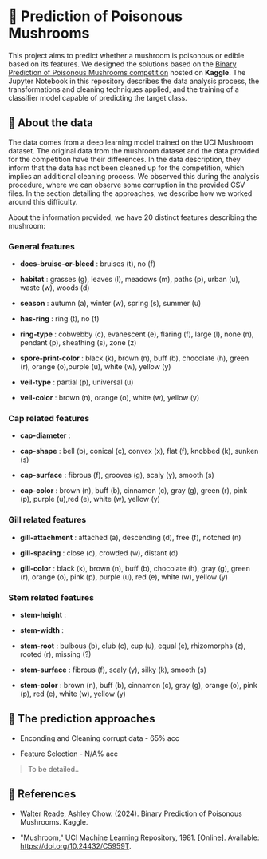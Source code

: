 # **🍄 Prediction of Poisonous Mushrooms**

This project aims to predict whether a mushroom is poisonous or edible based on its features. We designed the solutions based on the [Binary Prediction of Poisonous Mushrooms competition](https://www.kaggle.com/competitions/playground-series-s4e8) hosted on **Kaggle**. The Jupyter Notebook in this repository describes the data analysis process, the transformations and cleaning techniques applied, and the training of a classifier model capable of predicting the target class.

## 📂 About the data

The data comes from a deep learning model trained on the UCI Mushroom dataset. The original data from the mushroom dataset and the data provided for the competition have their differences. In the data description, they inform that the data has not been cleaned up for the competition, which implies an additional cleaning process. We observed this during the analysis procedure, where we can observe some corruption in the provided CSV files. In the section detailing the approaches, we describe how we worked around this difficulty.

About the information provided, we have 20 distinct features describing the mushroom:

### General features
- **does-bruise-or-bleed** : bruises (t), no (f)

- **habitat** : grasses (g), leaves (l), meadows (m), paths (p), urban (u), waste (w), woods (d)

- **season** : autumn (a), winter (w), spring (s), summer (u)

- **has-ring** : ring (t), no (f)

- **ring-type** : cobwebby (c), evanescent (e), flaring (f), large (l), none (n), pendant (p), sheathing (s), zone (z)

- **spore-print-color** : black (k), brown (n), buff (b), chocolate (h), green (r), orange (o),purple (u), white (w), yellow (y)

- **veil-type** : partial (p), universal (u)

- **veil-color** : brown (n), orange (o), white (w), yellow (y)

### Cap related features

- **cap-diameter** : 

- **cap-shape** : bell (b), conical (c), convex (x), flat (f), knobbed (k), sunken (s)

- **cap-surface** : fibrous (f), grooves (g), scaly (y), smooth (s)

- **cap-color** : brown (n), buff (b), cinnamon (c), gray (g), green (r), pink (p), purple (u),red (e), white (w), yellow (y)

### Gill related features
- **gill-attachment** : attached (a), descending (d), free (f), notched (n)

- **gill-spacing** : close (c), crowded (w), distant (d)

- **gill-color** : black (k), brown (n), buff (b), chocolate (h), gray (g), green (r), orange (o), pink (p), purple (u), red (e), white (w), yellow (y)

### Stem related features
- **stem-height** :

- **stem-width** :

- **stem-root** : bulbous (b), club (c), cup (u), equal (e),  rhizomorphs (z), rooted (r), missing (?)

- **stem-surface** : fibrous (f), scaly (y), silky (k), smooth (s)

- **stem-color** : brown (n), buff (b), cinnamon (c), gray (g), orange (o), pink (p), red (e), white (w), yellow (y)


## 🔎 The prediction approaches

- Enconding and Cleaning corrupt data - 65% acc

- Feature Selection - N/A% acc

> To be detailed..

## 📑 References

- Walter Reade, Ashley Chow. (2024). Binary Prediction of Poisonous Mushrooms. Kaggle.

- "Mushroom," UCI Machine Learning Repository, 1981. [Online]. Available: https://doi.org/10.24432/C5959T.